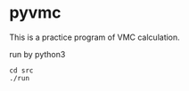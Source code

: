# pyvmc

This is a practice program of VMC calculation.

run by python3

  ```shell
  cd src
  ./run
  ```
